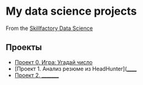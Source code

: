 # My data science projects
From the [Skillfactory Data Science](https://skillfactory.ru/data-scientist)

## Проекты

* [Проект 0. Игра: Угадай число](https://github.com/Aduardrud/my_data/tree/main/project_0)
* [Проект 1. Анализ резюме из HeadHunter]([____](https://github.com/Aduardrud/my_data/blob/main/project_1/Project-1)
* [Проект 2. _______](____)
